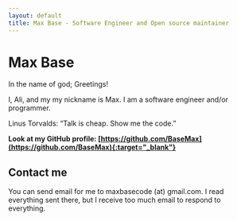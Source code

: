 ```yaml
---
layout: default
title: Max Base - Software Engineer and Open source maintainer
---
```


# Max Base

<!-- ([Also available in Persian](https://maxbase.ir/){:target="_blank"}) -->

In the name of god; Greetings!

I, Ali, and my my nickname is Max. I am a software engineer and/or programmer.


<p class="callout">
	Linus Torvalds: “Talk is cheap. Show me the code.”
</p>

**Look at my GitHub profile: [https://github.com/BaseMax](https://github.com/BaseMax){:target="_blank"}**


## Contact me

You can send email for me to maxbasecode (at) gmail.com. I read everything sent there, but I receive too much email to respond to everything.
